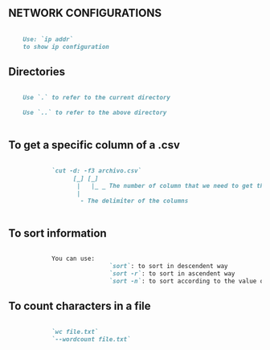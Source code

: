 
## NETWORK CONFIGURATIONS

```markdown
    
    Use: `ip addr`
    to show ip configuration

```

## Directories
```markdown
    
    Use `.` to refer to the current directory
    
    Use `..` to refer to the above directory
  
```

## To get a specific column of a .csv
```markdown
    
            `cut -d: -f3 archivo.csv`
                  [_] [_] 
                   |   |_ _ The number of column that we need to get the value  
                   |
                    - The delimiter of the columns
  
```

## To sort information
```markdown

            You can use:
                            `sort`: to sort in descendent way
                            `sort -r`: to sort in ascendent way
                            `sort -n`: to sort according to the value of the column

```

## To count characters in a file
```markdown

            `wc file.txt`
            `--wordcount file.txt`

```

## 
